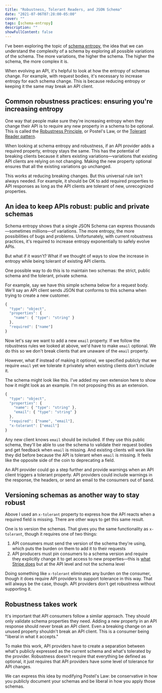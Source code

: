 ```yaml
---
title: "Robustness, Tolerant Readers, and JSON Schema"
date: "2021-07-06T07:28:00-05:00"
cover: ""
tags: [schema-entropy]
description: ""
showFullContent: false
---
```


I've been exploring the topic of [schema entropy](/tags/schema-entropy/), the idea that we can understand the complexity of a schema by exploring all possible variations of the schema. The more variations, the higher the schema. The higher the schema, the more complex it is.

When evolving an API, it's helpful to look at how the entropy of schemas change. For example, with request bodies, it's necessary to increase entropy for each schema change. This is because reducing entropy or keeping it the same may break an API client.

## Common robustness practices: ensuring you're increasing entropy

One way that people make sure they're increasing entropy when they change their API is to require any new property in a schema to be optional. This is called the [Robustness Principle](https://en.wikipedia.org/wiki/Robustness_principle), or Postel's Law, or the [Tolerant Reader pattern](https://martinfowler.com/bliki/TolerantReader.html).

When looking at schema entropy and robustness, if an API provider adds a required property, entropy stays the same. This has the potential of breaking clients because it alters existing variations—variations that existing API clients are relying on not changing. Making the new property optional ensures that all the existing variations go unchanged.

This works at reducing breaking changes. But this universal rule isn't always needed. For example, it should be OK to add required properties to API responses as long as the API clients are tolerant of new, unrecognized properties. 

## An idea to keep APIs robust: public and private schemas

Schema entropy shows that a single JSON Schema can express thousands—sometimes millions—of variations. The more entropy, the more possibilities of bugs and problems. Unfortunately, with current robustness practices, it's required to increase entropy exponentially to safely evolve APIs.

But what if it wasn't? What if we thought of ways to slow the increase in entropy while being tolerant of existing API clients.

One possible way to do this is to maintain two schemas: the strict, public schema and the tolerant, private schema.

For example, say we have this simple schema below for a request body. We'll say an API client sends JSON that conforms to this schema when trying to create a new customer.

```js
{
  "type": "object",
  "properties": {
    "name": { "type": "string" }
  },
  "required": ["name"]
}
```

Now let's say we want to add a new `email` property. If we follow the robustness rules we looked at above, we'd have to make `email` optional. We do this so we don't break clients that are unaware of the `email` property.

However, what if instead of making it optional, we specified publicly that we require `email` yet we tolerate it privately when existing clients don't include it.

The schema might look like this. I've added my own extension here to show how it might look as an example. I'm not proposing this as an extension.

```js
{
  "type": "object",
  "properties": {
    "name": { "type": "string" },
    "email": { "type": "string" }
  },
  "required": ["name", "email"],
  "x-tolerant": ["email"]
}
```

Any new client knows `email` should be included. If they use this public schema, they'll be able to use the schema to validate their request bodies and get feedback when `email` is missing. And existing clients will work like they did before because the API is tolerant when `email` is missing. It feels like the opposite side of the coin to deprecating a field.

An API provider could go a step further and provide warnings when an API client triggers a tolerant property. API providers could include warnings in the response, the headers, or send an email to the consumers out of band.

## Versioning schemas as another way to stay robust

Above I used an `x-tolerant` property to express how the API reacts when a required field is missing. There are other ways to get this same result.

One is to version the schemas. That gives you the same functionality as `x-tolerant`, though it requires one of two things:

1. API consumers must send the version of the schema they're using, which puts the burden on them to add it to their requests
2. API producers must pin consumers to a schema version and require they explicitly change it to get access to new properties—this is [what Stripe does](https://stripe.com/blog/api-versioning) but at the API level and not the schema level

Doing something like `x-tolerant` eliminates any burden on the consumer, though it does require API providers to support tolerance in this way. That will always be the case, though. API providers don't get robustness without supporting it.

## Robustness takes work

It's important that API consumers follow a similar approach. They should only validate schema properties they need. Adding a new property in an API response should never break an API client. Even a breaking change on an unused property shouldn't break an API client. This is a consumer being "liberal in what it accepts."

To make this work, API providers have to create a separation between what's publicly expressed as the current schema and what's tolerated by the provider. Robustness doesn't require that everything be defined as optional, it just requires that API providers have some level of tolerance for API changes.

We can express this idea by modifying Postel's Law: be conservative in how you publicly document your schemas and be liberal in how you apply those schemas.